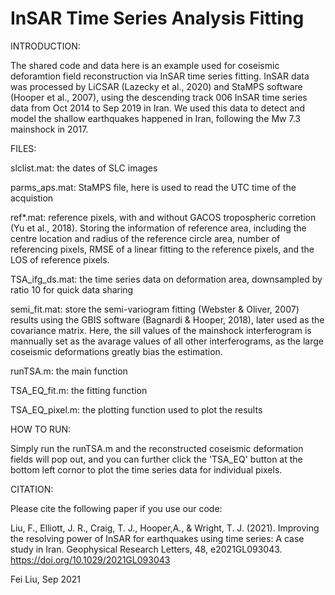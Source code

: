 # InSAR Time Series Analysis Fitting

INTRODUCTION:

The shared code and data here is an example used for coseismic deforamtion field reconstruction via InSAR time series fitting. InSAR data was processed by LiCSAR (Lazecky et al., 2020) and StaMPS software (Hooper et al., 2007), using the descending track 006 InSAR time series data from Oct 2014 to Sep 2019 in Iran. We used this data to detect and model the shallow earthquakes happened in Iran, following the Mw 7.3 mainshock in 2017.

FILES:

slclist.mat: the dates of SLC images 
    
parms_aps.mat: StaMPS file, here is used to read the UTC time of the acquistion
    
ref*.mat: reference pixels, with and without GACOS tropospheric corretion (Yu et al., 2018). Storing the information of reference area, including the centre location and radius of the reference circle area, number of referencing pixels, RMSE of a linear fitting to the reference pixels, and the LOS of reference pixels.
    
TSA_ifg_ds.mat: the time series data on deformation area, downsampled by ratio 10 for quick data sharing
    
semi_fit.mat: store the semi-variogram fitting (Webster & Oliver, 2007) results using the GBIS software (Bagnardi & Hooper, 2018), later used as the covariance matrix. Here, the sill values of the mainshock interferogram is mannually set as the avarage values of all other interferograms, as the large coseismic deformations greatly bias the estimation.
    
runTSA.m: the main function
    
TSA_EQ_fit.m: the fitting function
    
TSA_EQ_pixel.m: the plotting function used to plot the results

HOW TO RUN:

Simply run the runTSA.m and the reconstructed coseismic deformation fields will pop out, and you can further click the 'TSA_EQ' button at the bottom left cornor to plot the time series data for individual pixels.

CITATION:

Please cite the following paper if you use our code:

Liu, F., Elliott, J. R., Craig, T. J., Hooper,A., & Wright, T. J. (2021). Improving the resolving power of InSAR for earthquakes using time series: A case study in Iran. Geophysical Research Letters, 48, e2021GL093043. https://doi.org/10.1029/2021GL093043

Fei Liu, Sep 2021

